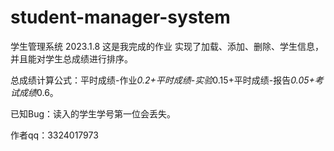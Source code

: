 # student-manager-system
学生管理系统
2023.1.8
这是我完成的作业
实现了加载、添加、删除、学生信息，并且能对学生总成绩进行排序。

总成绩计算公式：平时成绩-作业*0.2+平时成绩-实验*0.15+平时成绩-报告*0.05+考试成绩*0.6。

已知Bug：读入的学生学号第一位会丢失。

作者qq：3324017973
